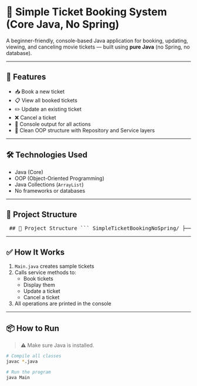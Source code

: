 # 🎫 Simple Ticket Booking System (Core Java, No Spring)

A beginner-friendly, console-based Java application for booking, updating, viewing, and canceling movie tickets — built using **pure Java** (no Spring, no database).

---

## 🚀 Features

- 📥 Book a new ticket
- 📋 View all booked tickets
- ✏️ Update an existing ticket
- ❌ Cancel a ticket
- 🧾 Console output for all actions
- 🧼 Clean OOP structure with Repository and Service layers

---

## 🛠 Technologies Used

- Java (Core)
- OOP (Object-Oriented Programming)
- Java Collections (`ArrayList`)
- No frameworks or databases

---

## 📁 Project Structure

<pre> ## 📁 Project Structure ``` SimpleTicketBookingNoSpring/ ├── Ticket.java # Model class (POJO) for ticket details ├── TicketRepository.java # Simulated database using List<Ticket> ├── TicketService.java # Business logic layer └── Main.java # Entry point to run the app ``` </pre>












---

## ✅ How It Works

1. `Main.java` creates sample tickets
2. Calls service methods to:
   - Book tickets
   - Display them
   - Update a ticket
   - Cancel a ticket
3. All operations are printed in the console

---

## 📦 How to Run

> ⚠️ Make sure Java is installed.

```bash
# Compile all classes
javac *.java

# Run the program
java Main

